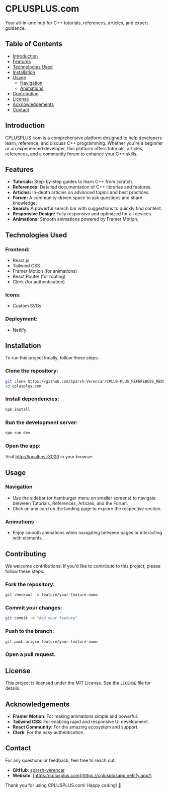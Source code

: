 # CPLUSPLUS.com

Your all-in-one hub for C++ tutorials, references, articles, and expert guidance.

## Table of Contents
- [Introduction](#introduction)
- [Features](#features)
- [Technologies Used](#technologies-used)
- [Installation](#installation)
- [Usage](#usage)
  - [Navigation](#navigation)
  - [Animations](#animations)
- [Contributing](#contributing)
- [License](#license)
- [Acknowledgements](#acknowledgements)
- [Contact](#contact)

## Introduction
CPLUSPLUS.com is a comprehensive platform designed to help developers learn, reference, and discuss C++ programming. Whether you're a beginner or an experienced developer, this platform offers tutorials, articles, references, and a community forum to enhance your C++ skills.

## Features
- **Tutorials:** Step-by-step guides to learn C++ from scratch.
- **References:** Detailed documentation of C++ libraries and features.
- **Articles:** In-depth articles on advanced topics and best practices.
- **Forum:** A community-driven space to ask questions and share knowledge.
- **Search:** A powerful search bar with suggestions to quickly find content.
- **Responsive Design:** Fully responsive and optimized for all devices.
- **Animations:** Smooth animations powered by Framer Motion.

## Technologies Used
### Frontend:
- React.js
- Tailwind CSS
- Framer Motion (for animations)
- React Router (for routing)
- Clerk (for authentication)



### Icons:
- Custom SVGs

### Deployment:
- Netlify

## Installation
To run this project locally, follow these steps:

### Clone the repository:
```bash
git clone https://github.com/Sparsh-Verencar/CPLUS-PLUS_REFEREBCES_REDSIGN
cd cplusplus.com
```

### Install dependencies:
```bash
npm install
```

### Run the development server:
```bash
npm run dev
```

### Open the app:
Visit [http://localhost:3000](http://localhost:3000) in your browser.

## Usage

### Navigation
- Use the sidebar (or hamburger menu on smaller screens) to navigate between Tutorials, References, Articles, and the Forum.
- Click on any card on the landing page to explore the respective section.

### Animations
- Enjoy smooth animations when navigating between pages or interacting with elements.

## Contributing
We welcome contributions! If you'd like to contribute to this project, please follow these steps:

### Fork the repository:
```bash
git checkout -b feature/your-feature-name
```

### Commit your changes:
```bash
git commit -m "Add your feature"
```

### Push to the branch:
```bash
git push origin feature/your-feature-name
```

### Open a pull request.

## License
This project is licensed under the MIT License. See the `LICENSE` file for details.

## Acknowledgements
- **Framer Motion**: For making animations simple and powerful.
- **Tailwind CSS**: For enabling rapid and responsive UI development.
- **React Community**: For the amazing ecosystem and support.
- **Clerk**: For the easy authentication.

## Contact
For any questions or feedback, feel free to reach out:

- **GitHub**: [sparsh-verencar](https://github.com/sparsh-verencar)
- **Website**: [https://cplusplus.com](https://cplusplusapp.netlify.app/)

Thank you for using CPLUSPLUS.com! Happy coding! 🚀
